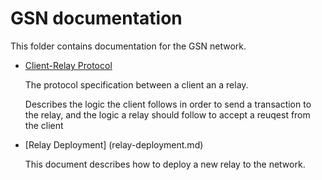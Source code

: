 # GSN documentation

This folder contains documentation for the GSN network.

* [Client-Relay Protocol](protocol.md)
    
    The protocol specification between a client an a relay.
    
    Describes the logic the client follows in order to send a transaction to the relay, and the logic a relay should
    follow to accept a reuqest from the client
    
* [Relay Deployment] (relay-deployment.md)

    This document describes how to deploy a new relay to the network.